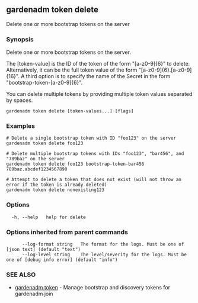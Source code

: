 ## gardenadm token delete

Delete one or more bootstrap tokens on the server

### Synopsis

Delete one or more bootstrap tokens on the server.

The [token-value] is the ID of the token of the form "[a-z0-9]{6}" to delete.
Alternatively, it can be the full token value of the form "[a-z0-9]{6}.[a-z0-9]{16}".
A third option is to specify the name of the Secret in the form "bootstrap-token-[a-z0-9]{6}".

You can delete multiple tokens by providing multiple token values separated by spaces.

```
gardenadm token delete [token-values...] [flags]
```

### Examples

```
# Delete a single bootstrap token with ID "foo123" on the server
gardenadm token delete foo123

# Delete multiple bootstrap tokens with IDs "foo123", "bar456", and "789baz" on the server
gardenadm token delete foo123 bootstrap-token-bar456 789baz.abcdef1234567890

# Attempt to delete a token that does not exist (will not throw an error if the token is already deleted)
gardenadm token delete nonexisting123
```

### Options

```
  -h, --help   help for delete
```

### Options inherited from parent commands

```
      --log-format string   The format for the logs. Must be one of [json text] (default "text")
      --log-level string    The level/severity for the logs. Must be one of [debug info error] (default "info")
```

### SEE ALSO

* [gardenadm token](gardenadm_token.md)	 - Manage bootstrap and discovery tokens for gardenadm join

